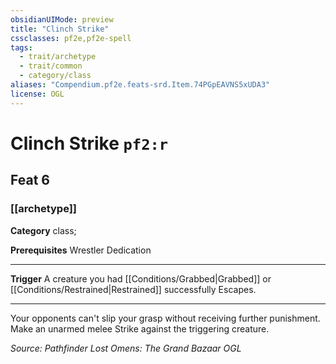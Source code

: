 ```yaml
---
obsidianUIMode: preview
title: "Clinch Strike"
cssclasses: pf2e,pf2e-spell
tags:
  - trait/archetype
  - trait/common
  - category/class
aliases: "Compendium.pf2e.feats-srd.Item.74PGpEAVNS5xUDA3"
license: OGL
---
```

# Clinch Strike `pf2:r`
## Feat 6
### [[archetype]]

**Category** class; 



**Prerequisites** Wrestler Dedication
* * *
**Trigger** A creature you had [[Conditions/Grabbed|Grabbed]] or [[Conditions/Restrained|Restrained]] successfully Escapes.

* * *

Your opponents can't slip your grasp without receiving further punishment. Make an unarmed melee Strike against the triggering creature.

*Source: Pathfinder Lost Omens: The Grand Bazaar*
*OGL*